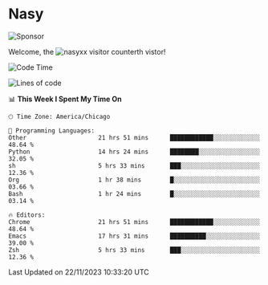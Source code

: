 # Nasy

<!--
<p align="center">
<img height="200" src="https://github-readme-stats.vercel.app/api?username=nasyxx&count_private=true&show_icons=true&theme=dracula&include_all_commits=true"/>
<img height="200" src="https://github-readme-stats.vercel.app/api/top-langs/?username=nasyxx&theme=dracula&hide=html,jupyter+notebook&count_private=true&show_icons=true"/>
</p>

  
----------------
-->

![Sponsor](https://img.shields.io/static/v1.svg?label=Sponsor&message=%E2%9D%A4&logo=GitHub&style=flat&color=pink)
 
Welcome, the ![nasyxx visitor counter](https://count.getloli.com/get/@nasyxx?theme=rule34)th vistor!
 
<!--START_SECTION:waka-->
![Code Time](http://img.shields.io/badge/Code%20Time-4%2C006%20hrs%2016%20mins-blue)

![Lines of code](https://img.shields.io/badge/From%20Hello%20World%20I%27ve%20Written-6.3%20million%20lines%20of%20code-blue)

📊 **This Week I Spent My Time On** 

```text
🕑︎ Time Zone: America/Chicago

💬 Programming Languages: 
Other                    21 hrs 51 mins      ████████████░░░░░░░░░░░░░   48.64 % 
Python                   14 hrs 24 mins      ████████░░░░░░░░░░░░░░░░░   32.05 % 
sh                       5 hrs 33 mins       ███░░░░░░░░░░░░░░░░░░░░░░   12.36 % 
Org                      1 hr 38 mins        █░░░░░░░░░░░░░░░░░░░░░░░░   03.66 % 
Bash                     1 hr 24 mins        █░░░░░░░░░░░░░░░░░░░░░░░░   03.14 % 

🔥 Editors: 
Chrome                   21 hrs 51 mins      ████████████░░░░░░░░░░░░░   48.64 % 
Emacs                    17 hrs 31 mins      ██████████░░░░░░░░░░░░░░░   39.00 % 
Zsh                      5 hrs 33 mins       ███░░░░░░░░░░░░░░░░░░░░░░   12.36 % 
```


 Last Updated on 22/11/2023 10:33:20 UTC
<!--END_SECTION:waka-->

<!-- ![visitors](https://visitor-badge.laobi.icu/badge?page_id=nasyxx.nasyxx) -->
